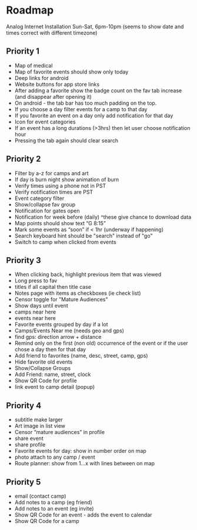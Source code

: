 # Roadmap

Analog Internet Installation
Sun-Sat, 6pm-10pm (seems to show date and times correct with different timezone)

## Priority 1
- Map of medical
- Map of favorite events should show only today
- Deep links for android
- Website buttons for app store links
- After adding a favorite show the badge count on the fav tab increase (and disappear after opening it)
- On android - the tab bar has too much padding on the top.
- If you choose a day filter events for a camp to that day
- If you favorite an event on a day only add notification for that day
- Icon for event categories
- If an event has a long durations (>3hrs) then let user choose notification hour
- Pressing the tab again should clear search

## Priority 2
- Filter by a-z for camps and art
- If day is burn night show animation of burn
- Verify times using a phone not in PST
- Verify notification times are PST
- Event category filter
- Show/collapse fav group
- Notification for gates open
- Notification for week before (daily) ^these give chance to download data
- Map points should show text “G 8:15”
- Mark some events as “soon” if < 1hr (underway if happening)
- Search keyboard hint should be "search" instead of "go"
- Switch to camp when clicked from events

## Priority 3
- When clicking back, highlight previous item that was viewed
- Long press to fav
- titles if all capital then title case
- Notes page with items as checkboxes (ie check list)
- Censor toggle for "Mature Audiences"
- Show days until event
- camps near here
- events near here
- Favorite events grouped by day if a lot
- Camps/Events Near me (needs geo and gps)
- find gps: direction arrow + distance
- Remind only on the first (non old) occurrence of the event or if the user chose a day then for that day
- Add friend to favorites (name, desc, street, camp, gps)
- Hide favorite old events
- Show/Collapse Groups
- Add Friend: name, street, clock
- Show QR Code for profile
- link event to camp detail (popup)

## Priority 4
- subtitle make larger
- Art image in list view
- Censor “mature audiences” in profile
- share event
- share profile
- Favorite events for day: show in number order on map
- photo attach to any camp / event
- Route planner: show from 1...x with lines between on map

## Priority 5
- email (contact camp)
- Add notes to a camp (eg friend)
- Add notes to an event (eg invite)
- Show QR Code for an event - adds the event to calendar
- Show QR Code for a camp